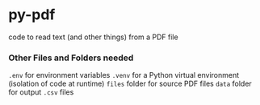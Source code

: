 # py-pdf
code to read text (and other things) from a PDF file

### Other Files and Folders needed
`.env` for environment variables
`.venv` for a Python virtual environment (isolation of code at runtime)
`files` folder for source PDF files
`data` folder for output `.csv` files
